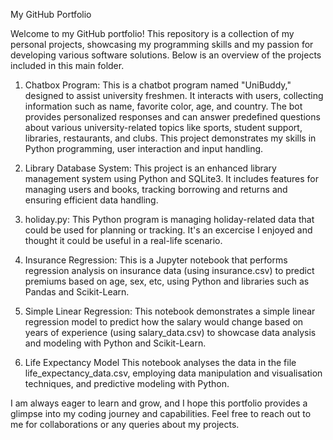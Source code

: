 My GitHub Portfolio

Welcome to my GitHub portfolio! This repository is a collection of my personal projects, showcasing my programming skills and my passion for developing various software solutions.
Below is an overview of the projects included in this main folder.

1. Chatbox Program:
This is a chatbot program named "UniBuddy," designed to assist university freshmen. It interacts with users, collecting information such as name, favorite color, age, and country. The bot provides personalized responses and can answer predefined questions about various university-related topics like sports, student support, libraries, restaurants, and clubs. This project demonstrates my skills in Python programming, user interaction and input handling.

2. Library Database System:
This project is an enhanced library management system using Python and SQLite3. It includes features for managing users and books, tracking borrowing and returns and ensuring efficient data handling.

3. holiday.py:
This Python program is managing holiday-related data that could be used for planning or tracking. It's an excercise I enjoyed and thought it could be useful in a real-life scenario.

4. Insurance Regression:
This is a Jupyter notebook that performs regression analysis on insurance data (using insurance.csv) to predict premiums based on age, sex, etc, using Python and libraries such as Pandas and Scikit-Learn.

5. Simple Linear Regression:
This notebook demonstrates a simple linear regression model to predict how the salary would change based on years of experience (using salary_data.csv) to showcase data analysis and modeling with Python and Scikit-Learn.

6. Life Expectancy Model
This notebook analyses the data in the file life_expectancy_data.csv, employing data manipulation and visualisation techniques, and predictive modeling with Python. 

I am always eager to learn and grow, and I hope this portfolio provides a glimpse into my coding journey and capabilities.
Feel free to reach out to me for collaborations or any queries about my projects.
